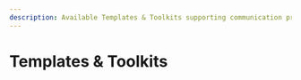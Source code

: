 ```yaml
---
description: Available Templates & Toolkits supporting communication procedures
---
```


# Templates & Toolkits

